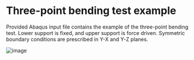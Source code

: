 # Three-point bending test example

Provided Abaqus input file contains the example of the three-point bending test. Lower support is fixed, and upper support is force driven. Symmetric boundary conditions are prescribed in Y-X and Y-Z planes.
 
![image](3P_bend.png)

